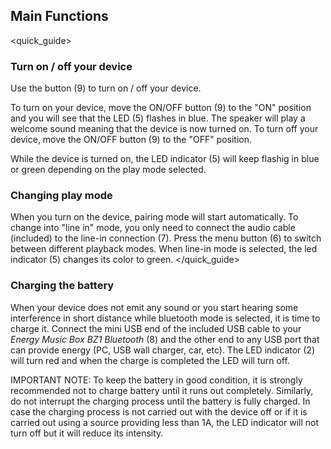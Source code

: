 ## Main Functions
<quick_guide>
### Turn on / off your device

Use the button (9) to turn on / off your device.

To turn on your device, move the ON/OFF button (9) to the "ON" position and you will see that the LED (5) flashes in blue. The speaker will play a welcome sound meaning that the device is now turned on.
To turn off your device, move the ON/OFF button (9) to the "OFF" position.

While the device is turned on, the LED indicator (5) will keep flashig in blue or green depending on the play mode selected.

### Changing play mode

When you turn on the device, pairing mode will start automatically. To change into "line in" mode, you only need to connect the audio cable (included) to the line-in connection (7). Press the menu button (6) to switch between different playback modes. 
When line-in mode is selected, the led indicator (5) changes its color to green.
</quick_guide>

### Charging the battery

When your device does not emit any sound or you start hearing some interference in short distance while bluetooth mode is selected, it is time to charge it. Connect the mini USB end of the included USB cable to your *Energy Music Box BZ1 Bluetooth* (8) and the other end to any USB port that can provide energy (PC, USB wall charger, car, etc). The LED indicator (2) will turn red and when the charge is completed the LED will turn off.

IMPORTANT NOTE: To keep the battery in good condition, it is strongly recommended not to charge battery until it runs out completely. Similarly, do not interrupt the charging process until the battery is fully charged. In case the charging process is not carried out with the device off or if it is carried out using a source providing less than 1A, the LED indicator will not turn off but it will reduce its intensity.
